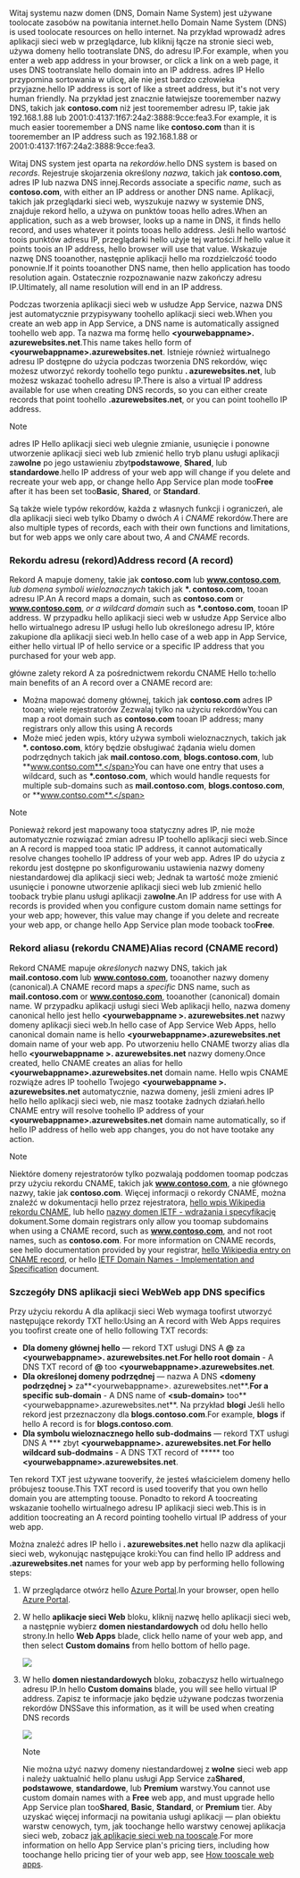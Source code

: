 <span data-ttu-id="ecae0-101">Witaj systemu nazw domen (DNS, Domain Name System) jest używane toolocate zasobów na powitania internet.</span><span class="sxs-lookup"><span data-stu-id="ecae0-101">hello Domain Name System (DNS) is used toolocate resources on hello internet.</span></span> <span data-ttu-id="ecae0-102">Na przykład wprowadź adres aplikacji sieci web w przeglądarce, lub kliknij łącze na stronie sieci web, używa domeny hello tootranslate DNS, do adresu IP.</span><span class="sxs-lookup"><span data-stu-id="ecae0-102">For example, when you enter a web app address in your browser, or click a link on a web page, it uses DNS tootranslate hello domain into an IP address.</span></span> <span data-ttu-id="ecae0-103">adres IP Hello przypomina sortowania w ulicę, ale nie jest bardzo człowieka przyjazne.</span><span class="sxs-lookup"><span data-stu-id="ecae0-103">hello IP address is sort of like a street address, but it's not very human friendly.</span></span> <span data-ttu-id="ecae0-104">Na przykład jest znacznie łatwiejsze tooremember nazwy DNS, takich jak **contoso.com** niż jest tooremember adresu IP, takie jak 192.168.1.88 lub 2001:0:4137:1f67:24a2:3888:9cce:fea3.</span><span class="sxs-lookup"><span data-stu-id="ecae0-104">For example, it is much easier tooremember a DNS name like **contoso.com** than it is tooremember an IP address such as 192.168.1.88 or 2001:0:4137:1f67:24a2:3888:9cce:fea3.</span></span>

<span data-ttu-id="ecae0-105">Witaj DNS system jest oparta na *rekordów*.</span><span class="sxs-lookup"><span data-stu-id="ecae0-105">hello DNS system is based on *records*.</span></span> <span data-ttu-id="ecae0-106">Rejestruje skojarzenia określony *nazwa*, takich jak **contoso.com**, adres IP lub nazwa DNS innej.</span><span class="sxs-lookup"><span data-stu-id="ecae0-106">Records associate a specific *name*, such as **contoso.com**, with either an IP address or another DNS name.</span></span> <span data-ttu-id="ecae0-107">Aplikacji, takich jak przeglądarki sieci web, wyszukuje nazwy w systemie DNS, znajduje rekord hello, a używa on punktów tooas hello adres.</span><span class="sxs-lookup"><span data-stu-id="ecae0-107">When an application, such as a web browser, looks up a name in DNS, it finds hello record, and uses whatever it points tooas hello address.</span></span> <span data-ttu-id="ecae0-108">Jeśli hello wartość toois punktów adresu IP, przeglądarki hello użyje tej wartości.</span><span class="sxs-lookup"><span data-stu-id="ecae0-108">If hello value it points toois an IP address, hello browser will use that value.</span></span> <span data-ttu-id="ecae0-109">Wskazuje nazwę DNS tooanother, następnie aplikacji hello ma rozdzielczość toodo ponownie.</span><span class="sxs-lookup"><span data-stu-id="ecae0-109">If it points tooanother DNS name, then hello application has toodo resolution again.</span></span> <span data-ttu-id="ecae0-110">Ostatecznie rozpoznawanie nazw zakończy adresu IP.</span><span class="sxs-lookup"><span data-stu-id="ecae0-110">Ultimately, all name resolution will end in an IP address.</span></span>

<span data-ttu-id="ecae0-111">Podczas tworzenia aplikacji sieci web w usłudze App Service, nazwa DNS jest automatycznie przypisywany toohello aplikacji sieci web.</span><span class="sxs-lookup"><span data-stu-id="ecae0-111">When you create an web app in App Service, a DNS name is automatically assigned toohello web app.</span></span> <span data-ttu-id="ecae0-112">Ta nazwa ma formę hello  **&lt;yourwebappname&gt;. azurewebsites.net**.</span><span class="sxs-lookup"><span data-stu-id="ecae0-112">This name takes hello form of **&lt;yourwebappname&gt;.azurewebsites.net**.</span></span> <span data-ttu-id="ecae0-113">Istnieje również wirtualnego adresu IP dostępne do użycia podczas tworzenia DNS rekordów, więc możesz utworzyć rekordy toohello tego punktu **. azurewebsites.net**, lub możesz wskazać toohello adresu IP.</span><span class="sxs-lookup"><span data-stu-id="ecae0-113">There is also a virtual IP address available for use when creating DNS records, so you can either create records that point toohello **.azurewebsites.net**, or you can point toohello IP address.</span></span>

> [!NOTE]
> <span data-ttu-id="ecae0-114">adres IP Hello aplikacji sieci web ulegnie zmianie, usunięcie i ponowne utworzenie aplikacji sieci web lub zmienić hello tryb planu usługi aplikacji za**wolne** po jego ustawieniu zbyt**podstawowe**, **Shared**, lub **standardowe**.</span><span class="sxs-lookup"><span data-stu-id="ecae0-114">hello IP address of your web app will change if you delete and recreate your web app, or change hello App Service plan mode too**Free** after it has been set too**Basic**, **Shared**, or **Standard**.</span></span>
> 
> 

<span data-ttu-id="ecae0-115">Są także wiele typów rekordów, każda z własnych funkcji i ograniczeń, ale dla aplikacji sieci web tylko Dbamy o dwóch *A* i *CNAME* rekordów.</span><span class="sxs-lookup"><span data-stu-id="ecae0-115">There are also multiple types of records, each with their own functions and limitations, but for web apps we only care about two, *A* and *CNAME* records.</span></span>

### <a name="address-record-a-record"></a><span data-ttu-id="ecae0-116">Rekordu adresu (rekord)</span><span class="sxs-lookup"><span data-stu-id="ecae0-116">Address record (A record)</span></span>
<span data-ttu-id="ecae0-117">Rekord A mapuje domeny, takie jak **contoso.com** lub **www.contoso.com**, *lub domena symboli wieloznacznych* takich jak  **\*. contoso.com**, tooan adresu IP.</span><span class="sxs-lookup"><span data-stu-id="ecae0-117">An A record maps a domain, such as **contoso.com** or **www.contoso.com**, *or a wildcard domain* such as **\*.contoso.com**, tooan IP address.</span></span> <span data-ttu-id="ecae0-118">W przypadku hello aplikacji sieci web w usłudze App Service albo hello wirtualnego adresu IP usługi hello lub określonego adresu IP, które zakupione dla aplikacji sieci web.</span><span class="sxs-lookup"><span data-stu-id="ecae0-118">In hello case of a web app in App Service, either hello virtual IP of hello service or a specific IP address that you purchased for your web app.</span></span>

<span data-ttu-id="ecae0-119">główne zalety rekord A za pośrednictwem rekordu CNAME Hello to:</span><span class="sxs-lookup"><span data-stu-id="ecae0-119">hello main benefits of an A record over a CNAME record are:</span></span>

* <span data-ttu-id="ecae0-120">Można mapować domeny głównej, takich jak **contoso.com** adres IP tooan; wiele rejestratorów Zezwalaj tylko na użyciu rekordów</span><span class="sxs-lookup"><span data-stu-id="ecae0-120">You can map a root domain such as **contoso.com** tooan IP address; many registrars only allow this using A records</span></span>
* <span data-ttu-id="ecae0-121">Może mieć jeden wpis, który używa symboli wieloznacznych, takich jak  **\*. contoso.com**, który będzie obsługiwać żądania wielu domen podrzędnych takich jak **mail.contoso.com**,  **blogs.contoso.com**, lub **www.contso.com**.</span><span class="sxs-lookup"><span data-stu-id="ecae0-121">You can have one entry that uses a wildcard, such as **\*.contoso.com**, which would handle requests for multiple sub-domains such as **mail.contoso.com**, **blogs.contoso.com**, or **www.contso.com**.</span></span>

> [!NOTE]
> <span data-ttu-id="ecae0-122">Ponieważ rekord jest mapowany tooa statyczny adres IP, nie może automatycznie rozwiązać zmian adresu IP toohello aplikacji sieci web.</span><span class="sxs-lookup"><span data-stu-id="ecae0-122">Since an A record is mapped tooa static IP address, it cannot automatically resolve changes toohello IP address of your web app.</span></span> <span data-ttu-id="ecae0-123">Adres IP do użycia z rekordu jest dostępne po skonfigurowaniu ustawienia nazwy domeny niestandardowej dla aplikacji sieci web; Jednak ta wartość może zmienić usunięcie i ponowne utworzenie aplikacji sieci web lub zmienić hello tooback trybie planu usługi aplikacji za**wolne**.</span><span class="sxs-lookup"><span data-stu-id="ecae0-123">An IP address for use with A records is provided when you configure custom domain name settings for your web app; however, this value may change if you delete and recreate your web app, or change hello App Service plan mode tooback too**Free**.</span></span>
> 
> 

### <a name="alias-record-cname-record"></a><span data-ttu-id="ecae0-124">Rekord aliasu (rekordu CNAME)</span><span class="sxs-lookup"><span data-stu-id="ecae0-124">Alias record (CNAME record)</span></span>
<span data-ttu-id="ecae0-125">Rekord CNAME mapuje *określonych* nazwy DNS, takich jak **mail.contoso.com** lub **www.contoso.com**, tooanother nazwy domeny (canonical).</span><span class="sxs-lookup"><span data-stu-id="ecae0-125">A CNAME record maps a *specific* DNS name, such as **mail.contoso.com** or **www.contoso.com**, tooanother (canonical) domain name.</span></span> <span data-ttu-id="ecae0-126">W przypadku aplikacji usługi sieci Web aplikacji hello, nazwa domeny canonical hello jest hello  **&lt;yourwebappname >. azurewebsites.net** nazwy domeny aplikacji sieci web.</span><span class="sxs-lookup"><span data-stu-id="ecae0-126">In hello case of App Service Web Apps, hello canonical domain name is hello **&lt;yourwebappname>.azurewebsites.net** domain name of your web app.</span></span> <span data-ttu-id="ecae0-127">Po utworzeniu hello CNAME tworzy alias dla hello  **&lt;yourwebappname >. azurewebsites.net** nazwy domeny.</span><span class="sxs-lookup"><span data-stu-id="ecae0-127">Once created, hello CNAME creates an alias for hello **&lt;yourwebappname>.azurewebsites.net** domain name.</span></span> <span data-ttu-id="ecae0-128">Hello wpis CNAME rozwiąże adres IP toohello Twojego  **&lt;yourwebappname >. azurewebsites.net** automatycznie, nazwa domeny, jeśli zmieni adres IP hello hello aplikacji sieci web, nie masz tootake żadnych działań.</span><span class="sxs-lookup"><span data-stu-id="ecae0-128">hello CNAME entry will resolve toohello IP address of your **&lt;yourwebappname>.azurewebsites.net** domain name automatically, so if hello IP address of hello web app changes, you do not have tootake any action.</span></span>

> [!NOTE]
> <span data-ttu-id="ecae0-129">Niektóre domeny rejestratorów tylko pozwalają poddomen toomap podczas przy użyciu rekordu CNAME, takich jak **www.contoso.com**, a nie głównego nazwy, takie jak **contoso.com**. Więcej informacji o rekordy CNAME, można znaleźć w dokumentacji hello przez rejestratora, <a href="http://en.wikipedia.org/wiki/CNAME_record">hello wpis Wikipedia rekordu CNAME</a>, lub hello <a href="http://tools.ietf.org/html/rfc1035">nazwy domen IETF - wdrażania i specyfikację</a> dokument.</span><span class="sxs-lookup"><span data-stu-id="ecae0-129">Some domain registrars only allow you toomap subdomains when using a CNAME record, such as **www.contoso.com**, and not root names, such as **contoso.com**. For more information on CNAME records, see hello documentation provided by your registrar, <a href="http://en.wikipedia.org/wiki/CNAME_record">hello Wikipedia entry on CNAME record</a>, or hello <a href="http://tools.ietf.org/html/rfc1035">IETF Domain Names - Implementation and Specification</a> document.</span></span>
> 
> 

### <a name="web-app-dns-specifics"></a><span data-ttu-id="ecae0-130">Szczegóły DNS aplikacji sieci Web</span><span class="sxs-lookup"><span data-stu-id="ecae0-130">Web app DNS specifics</span></span>
<span data-ttu-id="ecae0-131">Przy użyciu rekordu A dla aplikacji sieci Web wymaga toofirst utworzyć następujące rekordy TXT hello:</span><span class="sxs-lookup"><span data-stu-id="ecae0-131">Using an A record with Web Apps requires you toofirst create one of hello following TXT records:</span></span>

* <span data-ttu-id="ecae0-132">**Dla domeny głównej hello** — rekord TXT usługi DNS A  **@**  za  **&lt;yourwebappname&gt;. azurewebsites.net**.</span><span class="sxs-lookup"><span data-stu-id="ecae0-132">**For hello root domain** - A DNS TXT record of **@** too **&lt;yourwebappname&gt;.azurewebsites.net**.</span></span>
* <span data-ttu-id="ecae0-133">**Dla określonej domeny podrzędnej** — nazwa A DNS  **&lt;domeny podrzędnej >** za**&lt;yourwebappname&gt;. azurewebsites.net**.</span><span class="sxs-lookup"><span data-stu-id="ecae0-133">**For a specific sub-domain** - A DNS name of **&lt;sub-domain>** too**&lt;yourwebappname&gt;.azurewebsites.net**.</span></span> <span data-ttu-id="ecae0-134">Na przykład **blogi** Jeśli hello rekord jest przeznaczony dla **blogs.contoso.com**.</span><span class="sxs-lookup"><span data-stu-id="ecae0-134">For example, **blogs** if hello A record is for **blogs.contoso.com**.</span></span>
* <span data-ttu-id="ecae0-135">**Dla symbolu wieloznacznego hello sub-dodmains** — rekord TXT usługi DNS A *** zbyt  **&lt;yourwebappname&gt;. azurewebsites.net**.</span><span class="sxs-lookup"><span data-stu-id="ecae0-135">**For hello wildcard sub-dodmains** - A DNS TXT record of ***** too **&lt;yourwebappname&gt;.azurewebsites.net**.</span></span>

<span data-ttu-id="ecae0-136">Ten rekord TXT jest używane tooverify, że jesteś właścicielem domeny hello próbujesz toouse.</span><span class="sxs-lookup"><span data-stu-id="ecae0-136">This TXT record is used tooverify that you own hello domain you are attempting toouse.</span></span> <span data-ttu-id="ecae0-137">Ponadto to rekord A toocreating wskazanie toohello wirtualnego adresu IP aplikacji sieci web.</span><span class="sxs-lookup"><span data-stu-id="ecae0-137">This is in addition toocreating an A record pointing toohello virtual IP address of your web app.</span></span>

<span data-ttu-id="ecae0-138">Można znaleźć adres IP hello i **. azurewebsites.net** hello nazw dla aplikacji sieci web, wykonując następujące kroki:</span><span class="sxs-lookup"><span data-stu-id="ecae0-138">You can find hello IP address and **.azurewebsites.net** names for your web app by performing hello following steps:</span></span>

1. <span data-ttu-id="ecae0-139">W przeglądarce otwórz hello [Azure Portal](https://portal.azure.com).</span><span class="sxs-lookup"><span data-stu-id="ecae0-139">In your browser, open hello [Azure Portal](https://portal.azure.com).</span></span>
2. <span data-ttu-id="ecae0-140">W hello **aplikacje sieci Web** bloku, kliknij nazwę hello aplikacji sieci web, a następnie wybierz **domen niestandardowych** od dołu hello hello strony.</span><span class="sxs-lookup"><span data-stu-id="ecae0-140">In hello **Web Apps** blade, click hello name of your web app, and then select **Custom domains** from hello bottom of hello page.</span></span>
   
    ![](./media/custom-dns-web-site/dncmntask-cname-6.png)
3. <span data-ttu-id="ecae0-141">W hello **domen niestandardowych** bloku, zobaczysz hello wirtualnego adresu IP.</span><span class="sxs-lookup"><span data-stu-id="ecae0-141">In hello **Custom domains** blade, you will see hello virtual IP address.</span></span> <span data-ttu-id="ecae0-142">Zapisz te informacje jako będzie używane podczas tworzenia rekordów DNS</span><span class="sxs-lookup"><span data-stu-id="ecae0-142">Save this information, as it will be used when creating DNS records</span></span>
   
    ![](./media/custom-dns-web-site/virtual-ip-address.png)
   
   > [!NOTE]
   > <span data-ttu-id="ecae0-143">Nie można użyć nazwy domeny niestandardowej z **wolne** sieci web app i należy uaktualnić hello planu usługi App Service za**Shared**, **podstawowe**, **standardowe**, lub **Premium** warstwy.</span><span class="sxs-lookup"><span data-stu-id="ecae0-143">You cannot use custom domain names with a **Free** web app, and must upgrade hello App Service plan too**Shared**, **Basic**, **Standard**, or **Premium** tier.</span></span> <span data-ttu-id="ecae0-144">Aby uzyskać więcej informacji na powitania usługi aplikacji — plan obiektu warstw cenowych, tym, jak toochange hello warstwy cenowej aplikacja sieci web, zobacz [jak aplikacje sieci web na tooscale](../articles/app-service-web/web-sites-scale.md).</span><span class="sxs-lookup"><span data-stu-id="ecae0-144">For more information on hello App Service plan's pricing tiers, including how toochange hello pricing tier of your web app, see [How tooscale web apps](../articles/app-service-web/web-sites-scale.md).</span></span>
   > 
   > 

